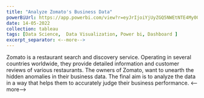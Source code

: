 ```yaml
---
title: "Analyze Zomato's Business Data"
powerBiUrl: https://app.powerbi.com/view?r=eyJrIjoiYjUyZGQ5NWEtNTE4My00ZmEzLWIyNWEtZTVmN2NkOTgzZjYzIiwidCI6IjZiY2E4MzUxLTAxZDMtNDI1Mi04NWVhLWJkYThmOGQyMzViZCIsImMiOjl9
date: 14-05-2022
collection: tableau
tags: [Data Science,  Data Visualization, Power bi, Dashboard ]
excerpt_separator: <--more-->
---
```

Zomato is a restaurant search and discovery service. Operating in several countries worldwide, 
they provide detailed information and customer reviews of various restaurants. The owners of Zomato, 
want to unearth the hidden anomalies in their business data. The final aim is to analyze the data in
a way that helps them to accurately judge their business performance.
<--more-->
